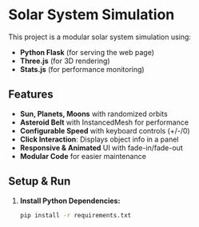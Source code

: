 # Solar System Simulation

This project is a modular solar system simulation using:
- **Python Flask** (for serving the web page)
- **Three.js** (for 3D rendering)
- **Stats.js** (for performance monitoring)

## Features
- **Sun, Planets, Moons** with randomized orbits
- **Asteroid Belt** with InstancedMesh for performance
- **Configurable Speed** with keyboard controls (+/-/0)
- **Click Interaction**: Displays object info in a panel
- **Responsive & Animated** UI with fade-in/fade-out
- **Modular Code** for easier maintenance

## Setup & Run

1. **Install Python Dependencies:**

   ```bash
   pip install -r requirements.txt

